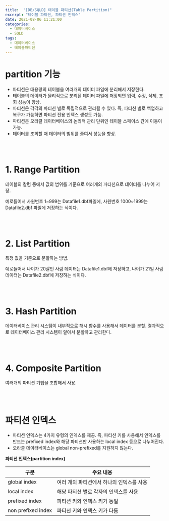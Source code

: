 ```yaml
---
title:  "[DB/SQLD] 테이블 파티션(Table Partition)"
excerpt: "테이블 파티션, 파티션 인덱스"
date: 2021-08-06 11:21:00
categories:
  - 데이터베이스
  - SQLD 
tags:
  - 데이터베이스
  - 테이블파티션
---
```


# partition 기능

- 파티션은 대용량의 테이블을 여러개의 데이터 파일에 분리해서 저장한다.
- 테이블의 데이터가 물리적으로 분리된 데이터 파일에 저장되면 입력, 수정, 삭제, 조회 성능이 향상.
- 파티션은 각각의 파티션 별로 독립적으로 관리될 수 있다. 즉, 파티션 별로 백업하고 복구가 가능하면 파티션 전용 인덱스 생성도 가능.
- 파티션은 오라클 데이터베이스의 논리적 관리 단위인 테이블 스페이스 간에 이동이 가능.
- 데이터를 조회할 때 데이터의 범위를 줄여서 성능을 향상.

<br>
<br>

# 1. Range Partition

테이블의 칼럼 중에서 값의 범위를 기준으로 여러개의 파티션으로 데이터를 나누어 저장.

예로들어서 사원번호 1~999는 Datafile1.dbf파일에, 사원번호 1000~1999는 Datafile2.dbf 파일에 저장하는 식이다.

<br>
<br>

# 2. List Partition

특정 값을 기준으로 분할하는 방법.

예로들어서 나이가 20살인 사람 데이터는 Datafile1.dbf에 저장하고, 나이가 21일 사람 데이터는 Datafile2.dbf에 저장하는 식이다.

<br>
<br>

# 3. Hash Partition

데이터베이스 관리 시스템이 내부적으로 해시 함수를 사용해서 데이터를 분할.
결과적으로 데이터베이스 관리 시스템이 알아서 분할하고 관리한다.

<br>
<br>

# 4. Composite Partition

여러개의 파티션 기법을 조합해서 사용.

<br>
<br>

# 파티션 인덱스

- 파티션 인덱스는 4가지 유형의 인덱스를 제공. 즉, 파티션 키를 사용해서 인덱스를 만드는 prefixed index와 해당 파티션만 사용하는 local index 등으로 나누어진다.
- 오라클 데이터베이스는 global non-prefixed를 지원하지 않는다.

**파티션 인덱스(partition index)**

|구분|주요 내용|
|---|------|
|global index|여러 개의 파티션에서 하나의 인덱스를 사용|
|local index|해당 파티션 별로 각자의 인덱스를 사용|
|prefixed index|파티션 키와 인덱스 키가 동일|
|non prefixed index|파티션 키와 인덱스 키가 다름|

